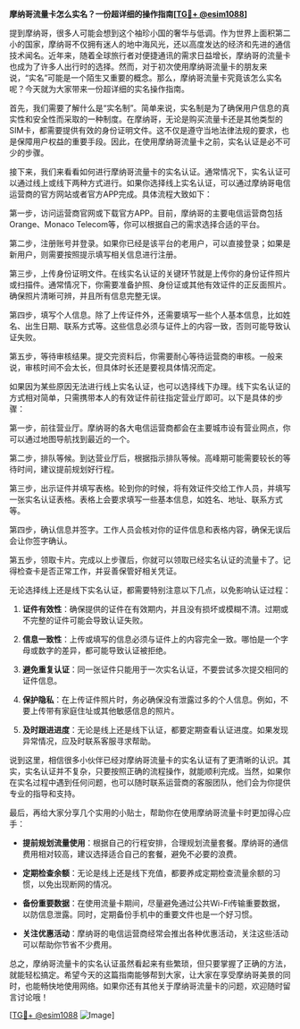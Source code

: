 **摩纳哥流量卡怎么实名？一份超详细的操作指南[[TG💪+ @esim1088](https://t.me/s/esim1088)]**

提到摩纳哥，很多人可能会想到这个袖珍小国的奢华与低调。作为世界上面积第二小的国家，摩纳哥不仅拥有迷人的地中海风光，还以高度发达的经济和先进的通信技术闻名。近年来，随着全球旅行者对便捷通讯的需求日益增长，摩纳哥的流量卡也成为了许多人出行时的选择。然而，对于初次使用摩纳哥流量卡的朋友来说，“实名”可能是一个陌生又重要的概念。那么，摩纳哥流量卡究竟该怎么实名呢？今天就为大家带来一份超详细的实名操作指南。

首先，我们需要了解什么是“实名制”。简单来说，实名制是为了确保用户信息的真实性和安全性而采取的一种制度。在摩纳哥，无论是购买流量卡还是其他类型的SIM卡，都需要提供有效的身份证明文件。这不仅是遵守当地法律法规的要求，也是保障用户权益的重要手段。因此，在使用摩纳哥流量卡之前，实名认证是必不可少的步骤。

接下来，我们来看看如何进行摩纳哥流量卡的实名认证。通常情况下，实名认证可以通过线上或线下两种方式进行。如果你选择线上实名认证，可以通过摩纳哥电信运营商的官方网站或者官方APP完成。具体流程大致如下：

第一步，访问运营商官网或下载官方APP。目前，摩纳哥的主要电信运营商包括Orange、Monaco Telecom等，你可以根据自己的需求选择合适的平台。

第二步，注册账号并登录。如果你已经是该平台的老用户，可以直接登录；如果是新用户，则需要按照提示填写相关信息进行注册。

第三步，上传身份证明文件。在线实名认证的关键环节就是上传你的身份证件照片或扫描件。通常情况下，你需要准备护照、身份证或其他有效证件的正反面照片。确保照片清晰可辨，并且所有信息完整无误。

第四步，填写个人信息。除了上传证件外，还需要填写一些个人基本信息，比如姓名、出生日期、联系方式等。这些信息必须与证件上的内容一致，否则可能导致认证失败。

第五步，等待审核结果。提交完资料后，你需要耐心等待运营商的审核。一般来说，审核时间不会太长，但具体时长还是要视具体情况而定。

如果因为某些原因无法进行线上实名认证，也可以选择线下办理。线下实名认证的方式相对简单，只需携带本人的有效证件前往指定营业厅即可。以下是具体的步骤：

第一步，前往营业厅。摩纳哥的各大电信运营商都会在主要城市设有营业网点，你可以通过地图导航找到最近的一个。

第二步，排队等候。到达营业厅后，根据指示排队等候。高峰期可能需要较长的等待时间，建议提前规划好行程。

第三步，出示证件并填写表格。轮到你的时候，将有效证件交给工作人员，并填写一张实名认证表格。表格上会要求填写一些基本信息，如姓名、地址、联系方式等。

第四步，确认信息并签字。工作人员会核对你的证件信息和表格内容，确保无误后会让你签字确认。

第五步，领取卡片。完成以上步骤后，你就可以领取已经实名认证的流量卡了。记得检查卡是否正常工作，并妥善保管好相关凭证。

无论选择线上还是线下实名认证，都需要特别注意以下几点，以免影响认证过程：

1. **证件有效性**：确保提供的证件在有效期内，并且没有损坏或模糊不清。过期或不完整的证件可能会导致认证失败。

2. **信息一致性**：上传或填写的信息必须与证件上的内容完全一致。哪怕是一个字母或数字的差异，都可能导致认证被拒绝。

3. **避免重复认证**：同一张证件只能用于一次实名认证，不要尝试多次提交相同的证件信息。

4. **保护隐私**：在上传证件照片时，务必确保没有泄露过多的个人信息。例如，不要上传带有家庭住址或其他敏感信息的照片。

5. **及时跟进进度**：无论是线上还是线下认证，都要定期查看认证进度。如果发现异常情况，应及时联系客服寻求帮助。

说到这里，相信很多小伙伴已经对摩纳哥流量卡的实名认证有了更清晰的认识。其实，实名认证并不复杂，只要按照正确的流程操作，就能顺利完成。当然，如果你在实名过程中遇到任何问题，也可以随时联系运营商的客服团队，他们会为你提供专业的指导和支持。

最后，再给大家分享几个实用的小贴士，帮助你在使用摩纳哥流量卡时更加得心应手：

- **提前规划流量使用**：根据自己的行程安排，合理规划流量套餐。摩纳哥的通信费用相对较高，建议选择适合自己的套餐，避免不必要的浪费。
  
- **定期检查余额**：无论是线上还是线下充值，都要养成定期检查流量余额的习惯，以免出现断网的情况。

- **备份重要数据**：在使用流量卡期间，尽量避免通过公共Wi-Fi传输重要数据，以防信息泄露。同时，定期备份手机中的重要文件也是一个好习惯。

- **关注优惠活动**：摩纳哥的电信运营商经常会推出各种优惠活动，关注这些活动可以帮助你节省不少费用。

总之，摩纳哥流量卡的实名认证虽然看起来有些繁琐，但只要掌握了正确的方法，就能轻松搞定。希望今天的这篇指南能够帮到大家，让大家在享受摩纳哥美景的同时，也能畅快地使用网络。如果你还有其他关于摩纳哥流量卡的问题，欢迎随时留言讨论哦！

[[TG💪+ @esim1088](https://t.me/s/esim1088) ![Image](https://i.postimg.cc/4NQfJmqS/Snipaste-2025-05-13-00-14-12.png)]